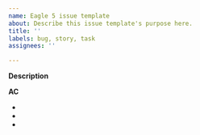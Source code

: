 ```yaml
---
name: Eagle 5 issue template
about: Describe this issue template's purpose here.
title: ''
labels: bug, story, task
assignees: ''

---
```


**Description**


**AC**

+
+
+
